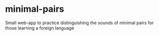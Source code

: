 # minimal-pairs
Small web-app to practice distinguishing the sounds of minimal pairs for those learning a foreign language
